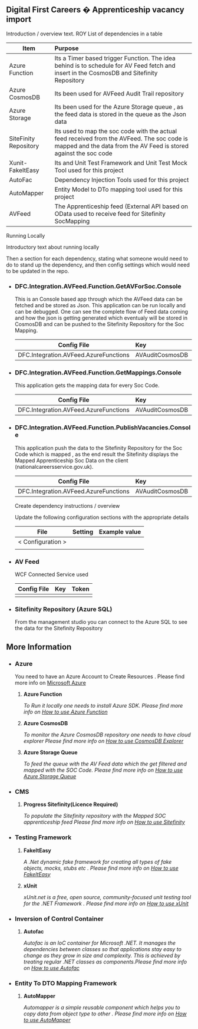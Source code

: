 ## Digital First Careers � Apprenticeship vacancy import
 
Introduction / overview text. ROY
List of dependencies in a table

|Item					| Purpose			|
|-----------------------|:------------------|
|Azure Function			| Its a Timer based trigger Function. The idea behind is to schedule for AV Feed fetch and insert in the CosmosDB and Sitefinity Repository
|Azure CosmosDB			| Its been used for AVFeed Audit Trail repository																							|
|Azure Storage			| Its been used for the Azure Storage queue , as the feed data is stored in the queue as the Json data|
|SiteFinity Repository	| Its used to map the soc code with the actual feed received from the AVFeed. The soc code is mapped and the data from the AV Feed is stored against the soc code					|
|Xunit-FakeItEasy		| Its and Unit Test Framework and Unit Test Mock Tool used for this project					|
|AutoFac				| Dependency Injection Tools used for this project					|
|AutoMapper				| Entity Model to DTo mapping tool used for this project					|
|AVFeed					| The Apprenticeship feed (External API based on OData used to receive feed for Sitefinity SocMapping					|


Running Locally

Introductory text about running locally

Then a section for each dependency, stating what someone would need to do to stand up the dependency, and then config settings which would need to be updated in the repo.



* ###  DFC.Integration.AVFeed.Function.GetAVForSoc.Console 

    This is an Console based app through which the AVFeed data can be fetched and be stored as Json. This application can be run locally and can be debugged. One can see the complete flow of Feed data coming and how
    the json is getting generated which eventualy will be stored in CosmosDB and can be pushed to the Sitefinity
    Repository for the Soc Mapping.


    |Config File	                                    | Key	                | Token	                    |
    |-------------------------------------------------- |:----------------------|:-------
    |DFC.Integration.AVFeed.AzureFunctions				|	AVAuditCosmosDB	|	\_\_avAuditCosmosDB__ |

* ### DFC.Integration.AVFeed.Function.GetMappings.Console 

    This application gets the mapping data for every Soc Code.

    |Config File	                                    | Key	                | Token	                    |
    |-------------------------------------------------- |:----------------------|:-------
    |DFC.Integration.AVFeed.AzureFunctions				|	AVAuditCosmosDB	|	\_\_avAuditCosmosDB__ |

* ###  DFC.Integration.AVFeed.Function.PublishVacancies.Console 

    This application push the data to the Sitefinity Repository for the Soc Code which is mapped , as the end result the Sitefinity displays the Mapped Apprenticeship Soc Data on the client (nationalcareersservice.gov.uk).

    |Config File	                                    | Key	                | Token	                    |
    |-------------------------------------------------- |:----------------------|:-------
    |DFC.Integration.AVFeed.AzureFunctions				|	AVAuditCosmosDB	|	\_\_avAuditCosmosDB__ |


    Create dependency instructions / overview

    Update the following configuration sections with the appropriate details

    |File					| Setting			|Example value		|
    |-----------------------|:------------------|-------------------|
    |	< Configuration >	|					|					|
    |						|					|					|

* ### AV Feed

     WCF Connected Service used 

    |Config File	| Key	| Token	
    |---------------|:------|:-------
    |				|		|	

* ### Sitefinity Repository (Azure SQL)

    From the management studio you can connect to the Azure SQL to see the data for the Sitefinity Repository

## More Information

* ### Azure
    You need to have an Azure Account to Create Resources . Please find more info on [Microsoft Azure](https://azure.microsoft.com/en-gb/)
    
    1.  **Azure Function**
    
         *To Run it locally one needs to install Azure SDK. 
        Please find more info on [How to use Azure Function](https://docs.microsoft.com/en-us/azure/azure-functions/functions-run-local)*		
    
    2.  **Azure CosmosDB**
    
        *To monitor the Azure CosmosDB repository one needs to have cloud explorer
        Please find more info on [How to use CosmosDB Explorer](https://dzone.com/articles/documentdb-in-visual-studio-with-cloud-explorer)*
    
    3.  **Azure Storage Queue**
    
        *To feed the queue with the AV Feed data which the get filtered and mapped with the SOC Code.
        Please find more info on [How to use Azure Storage Queue](https://docs.microsoft.com/en-us/azure/storage/queues/storage-dotnet-how-to-use-queues)*
* ### CMS
    1. **Progress Sitefinity(Licence Required)**

        *To populate the Sitefinity repository with the Mapped SOC apprenticeship feed
        Please find more info on [How to use Sitefinity](https://www.sitefinity.com/)*

* ### Testing Framework

    1.  **FakeItEasy**
        
        *A .Net dynamic fake framework for creating all types of fake objects, mocks, stubs etc . Please find more info on [How to use FakeItEasy](https://fakeiteasy.github.io/)* 
    2.  **xUnit**
     
        *xUnit.net is a free, open source, community-focused unit testing tool for the .NET Framework . Please find more info on [How to use xUnit](https://xunit.github.io/)*

* ### Inversion of Control Container
    1.  **Autofac**
    
        *Autofac is an IoC container for Microsoft .NET. It manages the dependencies between classes so that applications stay easy to change as they grow in size and complexity. This is achieved by treating regular .NET classes as components.Please find more info on [How to use Autofac](https://autofac.org/)*


* ### Entity To DTO Mapping Framework
    1.  **AutoMapper**
    
        *Automapper is a simple reusable component which helps you to copy data from object type to other . Please find more info on [How to use AutoMapper](http://automapper.org/)*
 

